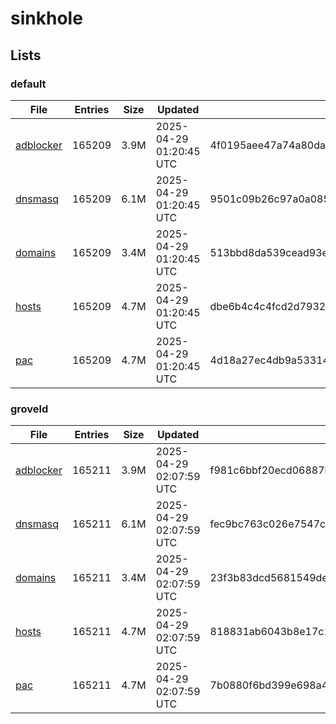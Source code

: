 # sinkhole

## Lists

### default

|File|Entries|Size|Updated|Hash|
|-|-|-|-|-|
|[adblocker](https://raw.githubusercontent.com/groveld/sinkhole/lists/default/adblocker.txt)|165209|3.9M|2025-04-29 01:20:45 UTC|4f0195aee47a74a80da32aee390c3dd49174e85fb39013d38259d3126d14a8f2|
|[dnsmasq](https://raw.githubusercontent.com/groveld/sinkhole/lists/default/dnsmasq.txt)|165209|6.1M|2025-04-29 01:20:45 UTC|9501c09b26c97a0a085392b21ecdfa48cc5fad62601030473ab328f623feac9a|
|[domains](https://raw.githubusercontent.com/groveld/sinkhole/lists/default/domains.txt)|165209|3.4M|2025-04-29 01:20:45 UTC|513bbd8da539cead93ed0b49b9e1bc3204b9af098363aa288e8c8f471cfdecf2|
|[hosts](https://raw.githubusercontent.com/groveld/sinkhole/lists/default/hosts.txt)|165209|4.7M|2025-04-29 01:20:45 UTC|dbe6b4c4c4fcd2d793225171dbb413a0b79f0fd5f43365e6576d4173779549f2|
|[pac](https://raw.githubusercontent.com/groveld/sinkhole/lists/default/pac.txt)|165209|4.7M|2025-04-29 01:20:45 UTC|4d18a27ec4db9a53314d0f416abcdf4816c3c0d57c4de57181ce12e98cafbd45|

### groveld

|File|Entries|Size|Updated|Hash|
|-|-|-|-|-|
|[adblocker](https://raw.githubusercontent.com/groveld/sinkhole/lists/groveld/adblocker.txt)|165211|3.9M|2025-04-29 02:07:59 UTC|f981c6bbf20ecd06887bce4ae6569a15fb2438c4c39a07a5f103b0f017886641|
|[dnsmasq](https://raw.githubusercontent.com/groveld/sinkhole/lists/groveld/dnsmasq.txt)|165211|6.1M|2025-04-29 02:07:59 UTC|fec9bc763c026e7547c081b01f7dd64bad145c19a48e43971afd1d2a5af889a7|
|[domains](https://raw.githubusercontent.com/groveld/sinkhole/lists/groveld/domains.txt)|165211|3.4M|2025-04-29 02:07:59 UTC|23f3b83dcd5681549de64cd1ffa423feb3b6287abd3ab81d05b681d133a91657|
|[hosts](https://raw.githubusercontent.com/groveld/sinkhole/lists/groveld/hosts.txt)|165211|4.7M|2025-04-29 02:07:59 UTC|818831ab6043b8e17c14db5d0f63fb1c458ebf77493a5cba68bf90e83df70d53|
|[pac](https://raw.githubusercontent.com/groveld/sinkhole/lists/groveld/pac.txt)|165211|4.7M|2025-04-29 02:07:59 UTC|7b0880f6bd399e698a4e6e40ea34dea2d464a6ae5cb0d6b06c0437855a89785e|
